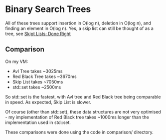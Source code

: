 # Binary Search Trees

All of these trees support insertion in O(log n), deletion in O(log n), and finding an element in O(log n). Yes, a skip list can still be thought of as a tree, see [Skipt Lists: Done Right](http://ticki.github.io/blog/skip-lists-done-right/)

## Comparison

On my VM:
- Avl Tree takes ~3025ms
- Red Black Tree takes ~3670ms
- Skip List takes ~7050ms
- std::set takes ~2500ms

So std::set is the fastest, with Avl tree and Red Black tree being comparable in speed. As expected, Skip List is slower.

Of course (other than std::set), these data structures are not very optimised - my implementation of Red Black tree takes ~1000ms longer than the implementation used in std::set.

These comparisons were done using the code in comparison/ directory.
